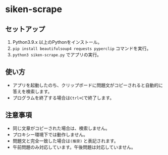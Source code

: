# siken-scrape

## セットアップ

1. Python3.9.x 以上のPythonをインストール。
2. `pip install beautifulsoup4 requests pyperclip` コマンドを実行。
3. `python3 siken-scrape.py` でアプリの実行。

## 使い方

- アプリを起動したのち、クリップボードに問題文がコピーされると自動的に答えを検索します。
- プログラムを終了する場合は`Ctrl+C`で終了します。

## 注意事項
- 同じ文章がコピーされた場合は、検索しません。
- プロキシー環境下では動作しません。
- 問題文と完全一致した場合は`(推奨)` と表記されます。
- 午前問題のみ対応しています。午後問題は対応していません。
